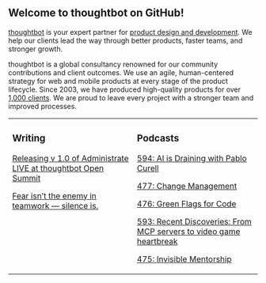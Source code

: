 ## Welcome to thoughtbot on GitHub!

[thoughtbot][1] is your expert partner for [product design and development][2].
We help our clients lead the way through better products, faster teams, and stronger growth.

thoughtbot is a global consultancy renowned for our community contributions and
client outcomes. We use an agile, human-centered strategy for web and mobile
products at every stage of the product lifecycle. Since 2003, we have produced
high-quality products for over [1,000 clients][3]. We are proud to leave every
project with a stronger team and improved processes.

<table><tr><td valign="top" width="50%">

### Writing

<!-- blog starts -->
[Releasing v 1.0 of Administrate LIVE at thoughtbot Open Summit](https://feed.thoughtbot.com/link/24077/17180325/releasing-v-1-0-of-administrate-live-at-thoughtbot-open-summit)

[Fear isn’t the enemy in teamwork — silence is.](https://feed.thoughtbot.com/link/24077/17179495/fear-isn-t-the-enemy-in-teamwork-silence-is)

<!-- blog ends -->
</td><td valign="top" width="50%">

### Podcasts

<!-- podcasts starts -->
[594: AI is Draining with Pablo Curell](https://podcast.thoughtbot.com/594)

[477: Change Management](https://bikeshed.thoughtbot.com/477)

[476: Green Flags for Code](https://bikeshed.thoughtbot.com/476)

[593: Recent Discoveries: From MCP servers to video game heartbreak](https://podcast.thoughtbot.com/593)

[475: Invisible Mentorship](https://bikeshed.thoughtbot.com/475)

<!-- podcasts ends -->
</td></tr></table>

[1]: https://thoughtbot.com
[2]: https://thoughtbot.com/services
[3]: https://thoughtbot.com/case-studies
